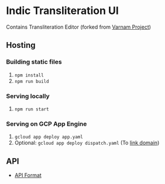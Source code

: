 # Indic Transliteration UI

Contains Transliteration Editor (forked from [Varnam Project](https://github.com/varnamproject/varnamproject.com/))

## Hosting

### Building static files
1. `npm install`
2. `npm run build`

### Serving locally
1. `npm run start`

### Serving on GCP App Engine
1. `gcloud app deploy app.yaml`
2. Optional: `gcloud app deploy dispatch.yaml` (To [link domain](https://stackoverflow.com/a/56619600))

## API

- [API Format](/docs/api-format.md)
